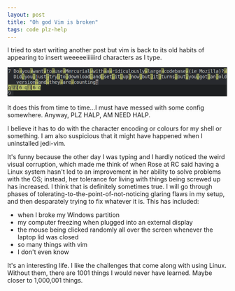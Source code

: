 ```yaml
---
layout: post
title: "Oh god Vim is broken"
tags: code plz-help
---
```


I tried to start writing another post but vim is back to its old habits of appearing to insert weeeeeiiiiiird characters as I type. 

![weird stuff happening here. boxes with 0s and 1s and Bs, and qs and 6s.](/img/vim-is-corrupt.png)

<!--more-->  
It does this from time to time...I must have messed with some config somewhere. Anyway, PLZ HALP, AM NEED HALP. 

I believe it has to do with the character encoding or colours for my shell or something. I am also suspicious that it might have happened when I uninstalled jedi-vim. 

It's funny because the other day I was typing and I hardly noticed the weird visual corruption, which made me think of when Rose at RC  said  having a Linux system hasn't led to an improvement in her ability to solve problems with the OS; instead, her tolerance for living with things being screwed up has increased. I think that is definitely sometimes true. I will go through phases of tolerating-to-the-point-of-not-noticing glaring flaws in my setup, and then desparately trying to fix whatever it is. This has included:  

- when I broke my Windows partition
- my computer freezing when plugged into an external display
- the mouse being clicked randomly all over the screen whenever the laptop lid was closed
- so many things with vim
- I don't even know  

It's an interesting life. I like the challenges that come along with using Linux. Without them, there are 1001 things I would never have learned. Maybe closer to 1,000,001 things.

